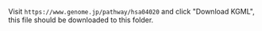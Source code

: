 Visit `https://www.genome.jp/pathway/hsa04020` and click "Download KGML", this
file should be downloaded to this folder.